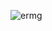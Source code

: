 
![ermg](https://github.com/sibergold/ERPClient/assets/111015033/2c23ea19-a9f7-4461-be5c-eda70d67fdc4)

